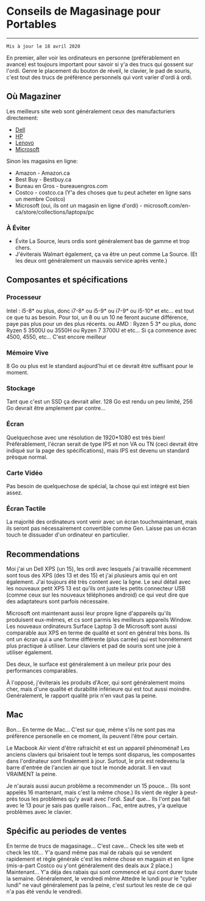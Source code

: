 # Conseils de Magasinage pour Portables
---

`Mis à jour le 18 avril 2020`

En premier, aller voir les ordinateurs en personne (préférablement en avance) est toujours important pour savoir si y'a des trucs qui gossent sur l'ordi. Genre le placement du bouton de réveil, le clavier, le pad de souris, c'est tout des trucs de préférence personnels qui vont varier d'ordi à ordi.

## Où Magaziner

Les meilleurs site web sont généralement ceux des manufacturiers directement:
- [Dell](Dell.ca)
- [HP](Hp.ca)
- [Lenovo](canada.lenovo.com/fr)
- [Microsoft](https://www.microsoft.com/en-ca/store/collections/laptops)

Sinon les magasins en ligne:
- Amazon - Amazon.ca
- Best Buy - Bestbuy.ca
- Bureau en Gros - bureauengros.com
- Costco - costco.ca (Y'a des choses que tu peut acheter en ligne sans un membre Costco)
- Microsoft (oui, ils ont un magasin en ligne d'ordi) - microsoft.com/en-ca/store/collections/laptops/pc

### À Éviter
- Évite La Source, leurs ordis sont généralement bas de gamme et trop chers.
- J'éviterais Walmart également, ça va être un peut comme La Source. (Et les deux ont généralement un mauvais service après vente.)

## Composantes et spécifications 

### Processeur

Intel : i5-8* ou plus, donc i7-8* ou i5-9* ou i7-9* ou i5-10* et etc... est tout ce que tu as besoin. Pour toi, un 8 ou un 10 ne feront aucune différence, paye pas plus pour un des plus récents.
ou
AMD : Ryzen 5 3* ou plus, donc Ryzen 5 3500U ou 3550H ou Ryzen 7 3700U et etc... Si ça commence avec 4500, 4550, etc... C'est encore meilleur
### Mémoire Vive
8 Go ou plus est le standard aujourd'hui et ce devrait être suffisant pour le moment.
### Stockage
Tant que c'est un SSD ça devrait aller. 128 Go est rendu un peu limité, 256 Go devrait être amplement par contre...
### Écran
Quelquechose avec une résolution de 1920*1080 est très bien! Préférablement, l'écran serait de type IPS et non VA ou TN (ceci devrait être indiqué sur la page des spécifications), mais IPS est devenu un standard prèsque normal.
### Carte Vidéo
Pas besoin de quelquechose de spécial, la chose qui est intégré est bien assez.
### Écran Tactile
La majorité des ordinateurs vont venir avec un écran touchmaintenant, mais ils seront pas nécessairement convertible comme Gen. Laisse pas un écran touch te dissuader d'un ordinateur en particulier.

## Recommendations

Moi j'ai un Dell XPS (un 15), les ordi avec lesquels j'ai travaillé récemment sont tous des XPS (des 13 et des 15) et j'ai plusieurs amis qui en ont également. J'ai toujours été très content avec la ligne. Le seul détail avec les nouveaux petit XPS 13 est qu'ils ont juste les petits connecteur USB (comme ceux sur les nouveaux téléphones android) ce qui veut dire que des adaptateurs sont parfois nécessaire.

Microsoft ont maintenant aussi leur propre ligne d'appareils qu'ils produisent eux-mêmes, et cs sont parmis les meilleurs appareils Window. Les nouveaux ordinateurs Surface Laptop 3 de Microsoft sont aussi comparable aux XPS en terme de qualité et sont en général très bons. Ils ont un écran qui a une forme différente (plus carrée) qui est honnêtement plus practique à utiliser. Leur claviers et pad de souris sont une joie à utiliser également.

Des deux, le surface est généralement à un meileur prix pour des performances comparables.

À l'opposé, j'éviterais les produits d'Acer, qui sont généralement moins cher, mais d'une qualité et durabilité inférieure qui est tout aussi moindre. Genéralement, le rapport qualité prix n'en vaut pas la peine.

## Mac

Bon... En terme de Mac... C'est sur que, même s'ils ne sont pas ma préfèrence personelle en ce moment, ils peuvent l'être pour certain.

Le Macbook Air vient d'être rafraichit et est un appareil phénoménal! Les anciens claviers qui brisaient tout le temps sont disparus, les composantes dans l'ordinateur sont finalement à jour.
Surtout, le prix est redevenu la barre d'entrée de l'ancien air que tout le monde adorait.
Il en vaut VRAIMENT la peine.

Je n'aurais aussi aucun problème a recommender un 15 pouce... (Ils sont appelés 16 mantenant, mais c'est la même chose.) Ils vient de régler à peut-près tous les problèmes qu'y avait avec l'ordi.
Sauf que... Ils l'ont pas fait avec le 13 pour je sais pas quelle raison... Fac, entre autres, y'a quelque problèmes avec le clavier.

## Spécific au periodes de ventes

En terme de trucs de magasinage... C'est cave... Check les site web et check les tôt... Y'a quand même pas mal de rabais qui se vendent rapidement et règle générale c'est les même chose en magasin et en ligne (mis-a-part Costco ou y'ont généralement des deals aux 2 place.)
Maintenant... Y'a déja des rabais qui sont commencé et qui cont durer toute la semaine. Généralement, le vendredi même 
Attedre le lundi pour le "cyber lundi" ne vaut généralement pas la peine, c'est surtout les reste de ce qui n'a pas été vendu le vendredi.
